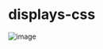 # displays-css
![image](https://user-images.githubusercontent.com/86080021/171427308-21c2ae03-2f20-421a-afcf-82e51e35abe8.png)
